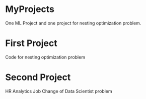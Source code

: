 # MyProjects
One ML Project and one project for nesting optimization problem.

# First Project
Code for nesting optimization problem

# Second Project
HR Analytics Job Change of Data Scientist problem
